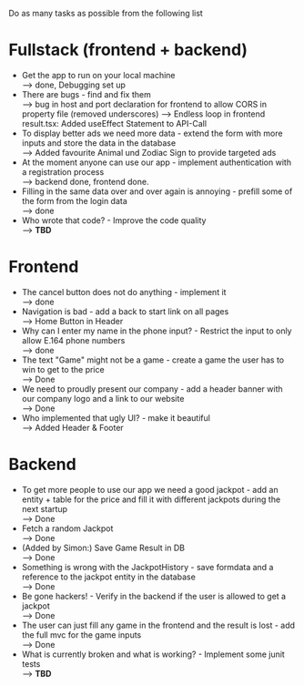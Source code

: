 Do as many tasks as possible from the following list


# Fullstack (frontend + backend)
* Get the app to run on your local machine  
--> done, Debugging set up
* There are bugs - find and fix them  
--> bug in host and port declaration for frontend to allow CORS in property file (removed underscores)
--> Endless loop in frontend result.tsx: Added useEffect Statement to API-Call
* To display better ads we need more data - extend the form with more inputs and store the data in the database  
--> Added favourite Animal und Zodiac Sign to provide targeted ads
* At the moment anyone can use our app - implement authentication with a registration process  
--> backend done, frontend done.
* Filling in the same data over and over again is annoying - prefill some of the form from the login data  
--> done
* Who wrote that code? - Improve the code quality  
--> **TBD**

# Frontend
* The cancel button does not do anything - implement it  
--> done
* Navigation is bad - add a back to start link on all pages  
--> Home Button in Header
* Why can I enter my name in the phone input? - Restrict the input to only allow E.164 phone numbers  
--> done
* The text "Game" might not be a game - create a game the user has to win to get to the price  
--> Done
* We need to proudly present our company - add a header banner with our company logo and a link to our website  
--> Done
* Who implemented that ugly UI? - make it beautiful  
--> Added Header & Footer


# Backend
* To get more people to use our app we need a good jackpot - add an entity + table for the price and fill it with different jackpots during the next startup  
--> Done
* Fetch a random Jackpot  
--> Done
* (Added by Simon:) Save Game Result in DB  
--> Done
* Something is wrong with the JackpotHistory - save formdata and a reference to the jackpot entity in the database  
--> Done
* Be gone hackers! - Verify in the backend if the user is allowed to get a jackpot  
--> Done
* The user can just fill any game in the frontend and the result is lost - add the full mvc for the game inputs  
--> Done
* What is currently broken and what is working? - Implement some junit tests  
--> **TBD**
